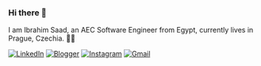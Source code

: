 ### Hi there 👋

I am Ibrahim Saad, an AEC Software Engineer from Egypt, currently lives in Prague, Czechia. 👨‍💻


[![LinkedIn](https://img.shields.io/badge/linkedin-%230077B5.svg?style=for-the-badge&logo=linkedin&logoColor=white)](https://www.linkedin.com/in/ibrahim5aad/)
[![Blogger](https://img.shields.io/badge/Blogger-FF5722?style=for-the-badge&logo=blogger&logoColor=white)](https://ibrasaad.blogspot.com/)
[![Instagram](https://img.shields.io/badge/Instagram-%23E4405F.svg?style=for-the-badge&logo=Instagram&logoColor=white)](https://www.instagram.com/byibrahimsaad/)
[![Gmail](https://img.shields.io/badge/Gmail-D14836?style=for-the-badge&logo=gmail&logoColor=white)](mailto:ibrahimsaad419@gmail.com)
